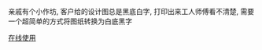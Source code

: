 亲戚有个小作坊, 客户给的设计图总是黑底白字, 打印出来工人师傅看不清楚, 需要一个超简单的方式将图纸转换为白底黑字

[在线使用](https://lovelyorg.github.io/image-color-invert/ "...")
